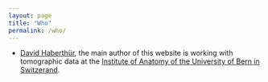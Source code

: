 ```yaml
---
layout: page
title: "Who"
permalink: /who/
---
```


- [David Haberthür](http://davidhaberthür.ch), the main author of this website is working with tomographic data at the [Institute of Anatomy of the University of Bern in Switzerand](anatomie.unibe.ch/haberthu).
